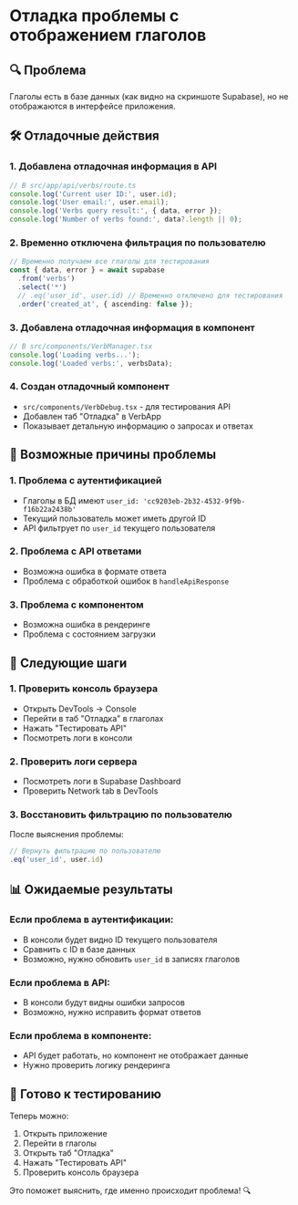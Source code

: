 # Отладка проблемы с отображением глаголов

## 🔍 Проблема
Глаголы есть в базе данных (как видно на скриншоте Supabase), но не отображаются в интерфейсе приложения.

## 🛠️ Отладочные действия

### **1. Добавлена отладочная информация в API**
```typescript
// В src/app/api/verbs/route.ts
console.log('Current user ID:', user.id);
console.log('User email:', user.email);
console.log('Verbs query result:', { data, error });
console.log('Number of verbs found:', data?.length || 0);
```

### **2. Временно отключена фильтрация по пользователю**
```typescript
// Временно получаем все глаголы для тестирования
const { data, error } = await supabase
  .from('verbs')
  .select('*')
  // .eq('user_id', user.id) // Временно отключено для тестирования
  .order('created_at', { ascending: false });
```

### **3. Добавлена отладочная информация в компонент**
```typescript
// В src/components/VerbManager.tsx
console.log('Loading verbs...');
console.log('Loaded verbs:', verbsData);
```

### **4. Создан отладочный компонент**
- `src/components/VerbDebug.tsx` - для тестирования API
- Добавлен таб "Отладка" в VerbApp
- Показывает детальную информацию о запросах и ответах

## 🎯 Возможные причины проблемы

### **1. Проблема с аутентификацией**
- Глаголы в БД имеют `user_id: 'cc9203eb-2b32-4532-9f9b-f16b22a2438b'`
- Текущий пользователь может иметь другой ID
- API фильтрует по `user_id` текущего пользователя

### **2. Проблема с API ответами**
- Возможна ошибка в формате ответа
- Проблема с обработкой ошибок в `handleApiResponse`

### **3. Проблема с компонентом**
- Возможна ошибка в рендеринге
- Проблема с состоянием загрузки

## 🔧 Следующие шаги

### **1. Проверить консоль браузера**
- Открыть DevTools → Console
- Перейти в таб "Отладка" в глаголах
- Нажать "Тестировать API"
- Посмотреть логи в консоли

### **2. Проверить логи сервера**
- Посмотреть логи в Supabase Dashboard
- Проверить Network tab в DevTools

### **3. Восстановить фильтрацию по пользователю**
После выяснения проблемы:
```typescript
// Вернуть фильтрацию по пользователю
.eq('user_id', user.id)
```

## 📊 Ожидаемые результаты

### **Если проблема в аутентификации:**
- В консоли будет видно ID текущего пользователя
- Сравнить с ID в базе данных
- Возможно, нужно обновить `user_id` в записях глаголов

### **Если проблема в API:**
- В консоли будут видны ошибки запросов
- Возможно, нужно исправить формат ответов

### **Если проблема в компоненте:**
- API будет работать, но компонент не отображает данные
- Нужно проверить логику рендеринга

## 🚀 Готово к тестированию

Теперь можно:
1. Открыть приложение
2. Перейти в глаголы
3. Открыть таб "Отладка"
4. Нажать "Тестировать API"
5. Проверить консоль браузера

Это поможет выяснить, где именно происходит проблема! 🔍 